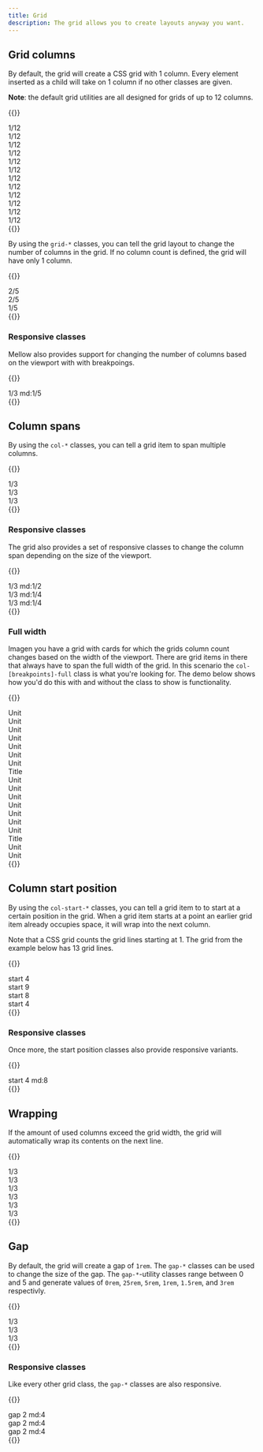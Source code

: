 ```yaml
---
title: Grid
description: The grid allows you to create layouts anyway you want.
---
```


## Grid columns
By default, the grid will create a CSS grid with 1 column. Every element inserted as a child will take on 1 column if no other classes are given.

**Note**: the default grid utilities are all designed for grids of up to 12 columns.

{{<example class="docs-preview-grid">}}
<div class="grid grid-12">
  <div>1/12</div>
  <div>1/12</div>
  <div>1/12</div>
  <div>1/12</div>
  <div>1/12</div>
  <div>1/12</div>
  <div>1/12</div>
  <div>1/12</div>
  <div>1/12</div>
  <div>1/12</div>
  <div>1/12</div>
  <div>1/12</div>
</div>
{{</example>}}

By using the `grid-*` classes, you can tell the grid layout to change the number of columns in the grid. If no column count is defined, the grid will have only 1 column.

{{<example class="docs-preview-grid">}}
<div class="grid grid-5">
  <div class="col-2">2/5</div>
  <div class="col-2">2/5</div>
  <div class="col-1">1/5</div>
</div>
{{</example>}}

### Responsive classes
Mellow also provides support for changing the number of columns based on the viewport with with breakpoings.

{{<example class="docs-preview-grid">}}
<div class="grid grid-3 grid-md-5">
  <div class="col-1">1/3 md:1/5</div>
</div>
{{</example>}}

## Column spans
By using the `col-*` classes, you can tell a grid item to span multiple columns.

{{<example class="docs-preview-grid">}}
<div class="grid grid-12">
  <div class="col-4">1/3</div>
  <div class="col-4">1/3</div>
  <div class="col-4">1/3</div>
</div>
{{</example>}}

### Responsive classes
The grid also provides a set of responsive classes to change the column span depending on the size of the viewport.

{{<example class="docs-preview-grid">}}
<div class="grid grid-12">
  <div class="col-4 col-md-6">1/3 md:1/2</div>
  <div class="col-4 col-md-3">1/3 md:1/4</div>
  <div class="col-4 col-md-3">1/3 md:1/4</div>
</div>
{{</example>}}

### Full width
Imagen you have a grid with cards for which the grids column count changes based on the width of the viewport. There are grid items in there that always have to span the full width of the grid. In this scenario the `col-[breakpoints]-full` class is what you're looking for. The demo below shows how you'd do this with and without the class to show is functionality.

{{<example class="docs-preview-grid">}}
<div class="grid grid-1 grid-sm-2 grid-md-3 grid-lg-4 grid-xl-5 grid-xxl-6">
  <div>Unit</div>
  <div>Unit</div>
  <div>Unit</div>
  <div>Unit</div>
  <div>Unit</div>
  <div>Unit</div>
  <div>Unit</div>
  <div class="col-full">Title</div>
  <div>Unit</div>
  <div>Unit</div>
  <div>Unit</div>
  <div>Unit</div>
  <div>Unit</div>
  <div>Unit</div>
  <div>Unit</div>
  <div class="col-sm-2 col-md-3 col-lg-4 col-xl-5 col-xxl-6">Title</div>
  <div>Unit</div>
  <div>Unit</div>
</div>
{{</example>}}

## Column start position
By using the `col-start-*` classes, you can tell a grid item to to start at a certain position in the grid. When a grid item starts at a point an earlier grid item already occupies space, it will wrap into the next column.

Note that a CSS grid counts the grid lines starting at 1. The grid from the example below has 13 grid lines.

{{<example class="docs-preview-grid">}}
<div class="grid grid-12">
  <div class="col-3 col-start-4">start 4</div>
  <div class="col-2 col-start-9">start 9</div>
  <div class="col-2 col-start-8">start 8</div>
  <div class="col-1 col-start-12">start 4</div>
</div>
{{</example>}}

### Responsive classes
Once more, the start position classes also provide responsive variants.

{{<example class="docs-preview-grid">}}
<div class="grid grid-12">
  <div class="col-3 col-start-4 col-start-md-8">start 4 md:8</div>
</div>
{{</example>}}

## Wrapping
If the amount of used columns exceed the grid width, the grid will automatically wrap its contents on the next line.

{{<example class="docs-preview-grid">}}
<div class="grid grid-12">
  <div class="col-4">1/3</div>
  <div class="col-4">1/3</div>
  <div class="col-4">1/3</div>
  <div class="col-4">1/3</div>
  <div class="col-4">1/3</div>
  <div class="col-4">1/3</div>
</div>
{{</example>}}

## Gap
By default, the grid will create a gap of `1rem`. The `gap-*` classes can be used to change the size of the gap. The `gap-*`-utility classes range between 0 and 5 and generate values of `0rem`, `25rem`, `5rem`, `1rem`, `1.5rem`, and `3rem` respectivly.

{{<example class="docs-preview-grid">}}
<div class="grid grid-12 gap-0">
  <div class="col-4">1/3</div>
  <div class="col-4">1/3</div>
  <div class="col-4">1/3</div>
</div>
{{</example>}}

### Responsive classes
Like every other grid class, the `gap-*` classes are also responsive.

{{<example class="docs-preview-grid">}}
<div class="grid grid-12 gap-2 gap-md-4">
  <div class="col-4">gap 2 md:4</div>
  <div class="col-4">gap 2 md:4</div>
  <div class="col-4">gap 2 md:4</div>
</div>
{{</example>}}
